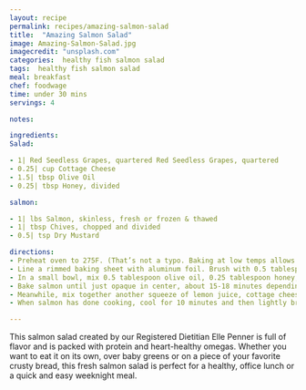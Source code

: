 ```yaml
---
layout: recipe
permalink: recipes/amazing-salmon-salad
title:  "Amazing Salmon Salad"
image: Amazing-Salmon-Salad.jpg
imagecredit: "unsplash.com"
categories:  healthy fish salmon salad
tags:  healthy fish salmon salad
meal: breakfast
chef: foodwage
time: under 30 mins
servings: 4

notes:

ingredients:
Salad:

- 1| Red Seedless Grapes, quartered Red Seedless Grapes, quartered 
- 0.25| cup Cottage Cheese 
- 1.5| tbsp Olive Oil 
- 0.25| tbsp Honey, divided

salmon:

- 1| lbs Salmon, skinless, fresh or frozen & thawed 
- 1| tbsp Chives, chopped and divided 
- 0.5| tsp Dry Mustard 

directions:
- Preheat oven to 275F. (That’s not a typo. Baking at low temps allows the fat to slowly melt between the layers of fish producing more tender, moist meat.)
- Line a rimmed baking sheet with aluminum foil. Brush with 0.5 tablespoon oil. Place salmon fillets, skin side down on prepared baking sheet.
- In a small bowl, mix 0.5 tablespoon olive oil, 0.25 tablespoon honey, 1 squeeze of lemon juice, dry mustard and 1 tablespoon chives until well combined. Brush mixture over salmon fillets, dividing equally. Season with sea salt and pepper and let stand for 10 minutes to allow flavors to meld.
- Bake salmon until just opaque in center, about 15-18 minutes depending on the thickness of your filets.
- Meanwhile, mix together another squeeze of lemon juice, cottage cheese, mayonnaise, Greek yogurt, honey and remaining chives until well combined. Fold in grapes.
- When salmon has done cooking, cool for 10 minutes and then lightly break up into large chunks. Delicately fold into sauce, being careful not to over mix to preserve chunks of salmon.

---
```


This salmon salad created by our Registered Dietitian Elle Penner is full of flavor and is packed with protein and heart-healthy omegas. Whether you want to eat it on its own, over baby greens or on a piece of your favorite crusty bread, this fresh salmon salad is perfect for a healthy, office lunch or a quick and easy weeknight meal.
